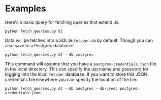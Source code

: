 # Examples

Here's a basic query for fetching queries that extend `d3`.

    python fetch_queries.py d3

Data will be fetched into a SQLite `fetcher.db` by default.
Though you can also save to a Postgres database:

    python fetch_queries.py d3 --db postgres

This command will assume that you have a `postgres-credentials.json` file in the local directory.
This can specify the username and password for logging into the local `fetcher` database.
If you want to store this JSON credentials file elsewhere you can specify the location of the file:

    python fetch_queries.py d3 --db postgres --db-creds postgres-credentials.json
